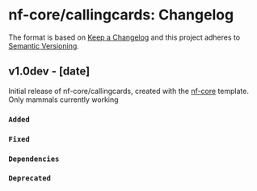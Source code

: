 # nf-core/callingcards: Changelog

The format is based on [Keep a Changelog](https://keepachangelog.com/en/1.0.0/)
and this project adheres to [Semantic Versioning](https://semver.org/spec/v2.0.0.html).

## v1.0dev - [date]

Initial release of nf-core/callingcards, created with the [nf-core](https://nf-co.re/) template.
Only mammals currently working

### `Added`

### `Fixed`

### `Dependencies`

### `Deprecated`
